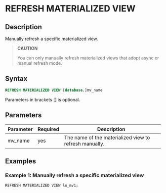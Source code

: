 # REFRESH MATERIALIZED VIEW

## Description

Manually refresh a specific materialized view.

> **CAUTION**
>
> You can only manually refresh materialized views that adopt async or manual refresh mode.

## Syntax

```SQL
REFRESH MATERIALIZED VIEW [database.]mv_name
```

Parameters in brackets [] is optional.

## Parameters

| **Parameter** | **Required** | **Description**                                        |
| ------------- | ------------ | ------------------------------------------------------ |
| mv_name       | yes          | The name of the materialized view to refresh manually. |

## Examples

### Example 1: Manually refresh a specific materialized view

```Plain
REFRESH MATERIALIZED VIEW lo_mv1;
```

